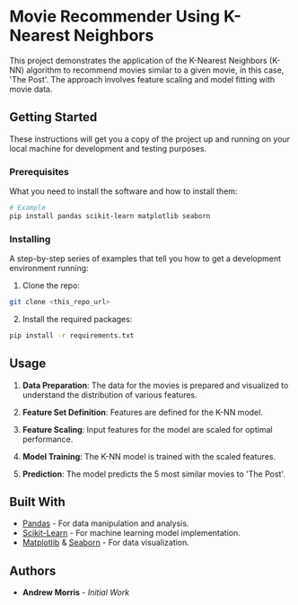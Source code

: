 
# Movie Recommender Using K-Nearest Neighbors

This project demonstrates the application of the K-Nearest Neighbors (K-NN) algorithm to recommend movies similar to a given movie, in this case, 'The Post'. The approach involves feature scaling and model fitting with movie data.

## Getting Started

These instructions will get you a copy of the project up and running on your local machine for development and testing purposes.

### Prerequisites

What you need to install the software and how to install them:

```bash
# Example
pip install pandas scikit-learn matplotlib seaborn
```

### Installing

A step-by-step series of examples that tell you how to get a development environment running:

1. Clone the repo:
```bash
git clone <this_repo_url>
```

2. Install the required packages:
```bash
pip install -r requirements.txt
```

## Usage

1. **Data Preparation**: The data for the movies is prepared and visualized to understand the distribution of various features.

2. **Feature Set Definition**: Features are defined for the K-NN model.

3. **Feature Scaling**: Input features for the model are scaled for optimal performance.

4. **Model Training**: The K-NN model is trained with the scaled features.

5. **Prediction**: The model predicts the 5 most similar movies to 'The Post'.

## Built With

- [Pandas](https://pandas.pydata.org/) - For data manipulation and analysis.
- [Scikit-Learn](https://scikit-learn.org/stable/) - For machine learning model implementation.
- [Matplotlib](https://matplotlib.org/) & [Seaborn](https://seaborn.pydata.org/) - For data visualization.

## Authors

- **Andrew Morris** - *Initial Work*


